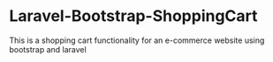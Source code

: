 # Laravel-Bootstrap-ShoppingCart
This is a shopping cart functionality for an e-commerce website using bootstrap and laravel
